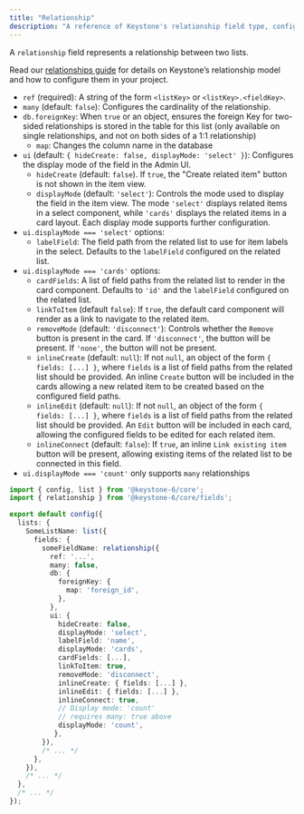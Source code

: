 ```yaml
---
title: "Relationship"
description: "A reference of Keystone's relationship field type, configuration and options."
---
```


A `relationship` field represents a relationship between two lists.

Read our [relationships guide](../guides/relationships) for details on Keystone’s relationship model and how to configure them in your project.

- `ref` (required): A string of the form `<listKey>` or `<listKey>.<fieldKey>`.
- `many` (default: `false`): Configures the cardinality of the relationship.
- `db.foreignKey`: When `true` or an object, ensures the foreign Key for two-sided relationships is stored in the table for this list (only available on single relationships, and not on both sides of a 1:1 relationship)
  - `map`: Changes the column name in the database
- `ui` (default: `{ hideCreate: false, displayMode: 'select' }`): Configures the display mode of the field in the Admin UI.
  - `hideCreate` (default: `false`). If `true`, the "Create related item" button is not shown in the item view.
  - `displayMode` (default: `'select'`): Controls the mode used to display the field in the item view. The mode `'select'` displays related items in a select component, while `'cards'` displays the related items in a card layout. Each display mode supports further configuration.
- `ui.displayMode === 'select'` options:
  - `labelField`: The field path from the related list to use for item labels in the select. Defaults to the `labelField` configured on the related list.
- `ui.displayMode === 'cards'` options:
  - `cardFields`: A list of field paths from the related list to render in the card component. Defaults to `'id'` and the `labelField` configured on the related list.
  - `linkToItem` (default `false`): If `true`, the default card component will render as a link to navigate to the related item.
  - `removeMode` (default: `'disconnect'`): Controls whether the `Remove` button is present in the card. If `'disconnect'`, the button will be present. If `'none'`, the button will not be present.
  - `inlineCreate` (default: `null`): If not `null`, an object of the form `{ fields: [...] }`, where `fields` is a list of field paths from the related list should be provided. An inline `Create` button will be included in the cards allowing a new related item to be created based on the configured field paths.
  - `inlineEdit` (default: `null`): If not `null`, an object of the form `{ fields: [...] }`, where `fields` is a list of field paths from the related list should be provided. An `Edit` button will be included in each card, allowing the configured fields to be edited for each related item.
  - `inlineConnect` (default: `false`): If `true`, an inline `Link existing item` button will be present, allowing existing items of the related list to be connected in this field.
- `ui.displayMode === 'count'` only supports `many` relationships

```typescript
import { config, list } from '@keystone-6/core';
import { relationship } from '@keystone-6/core/fields';

export default config({
  lists: {
    SomeListName: list({
      fields: {
        someFieldName: relationship({
          ref: '...',
          many: false,
          db: {
            foreignKey: {
              map: 'foreign_id',
            },
          },
          ui: {
            hideCreate: false,
            displayMode: 'select',
            labelField: 'name',
            displayMode: 'cards',
            cardFields: [...],
            linkToItem: true,
            removeMode: 'disconnect',
            inlineCreate: { fields: [...] },
            inlineEdit: { fields: [...] },
            inlineConnect: true,
            // Display mode: 'count'
            // requires many: true above
            displayMode: 'count',
           },
        }),
        /* ... */
      },
    }),
    /* ... */
  },
  /* ... */
});
```